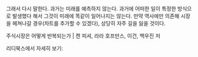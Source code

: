 그래서 다시 말한다. 과거는 미래를 예측하지 않는다. 과거에 어떠한 일이 특정한 방식으로 발생했다 해서 그것이 미래에 똑같이 일어나지는 않는다. 만약 역사에만 의존해 시장을 헤쳐나갈 경우(차트를 추가할 수 있겠다), 상당히 자주 길을 잃을 것이다.

주식시장은 어떻게 반복되는가 | 켄 피셔, 라라 호프만스, 이건, 백우진 저

리디북스에서 자세히 보기: